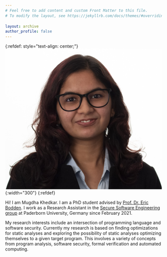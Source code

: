 ```yaml
---
# Feel free to add content and custom Front Matter to this file.
# To modify the layout, see https://jekyllrb.com/docs/themes/#overriding-theme-defaults

layout: archive
author_profile: false
---
```

{:refdef: style="text-align: center;"}
![](images/Mugdhaphoto.jpg){:width="300"}
{:refdef}

Hi! I am Mugdha Khedkar. I am a PhD student advised by [Prof. Dr. Eric Bodden](https://www.bodden.de/). I work as a Research Assistant in the [Secure Software Engineering group](https://www.hni.uni-paderborn.de/sse/) at Paderborn University, Germany since February 2021.

My research interests include an intersection of programming language and software security. Currently my research is based on finding optimizations for static analyses and exploring the possibility of static analyses optimizing themselves to a given target program. This involves a variety of concepts from program analysis, software security, formal verification and automated computing. 
